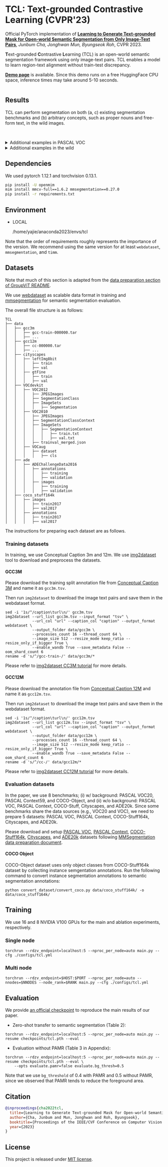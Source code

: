 # TCL: Text-grounded Contrastive Learning (CVPR'23)

Official PyTorch implementation of [**Learning to Generate Text-grounded Mask for Open-world Semantic Segmentation from Only Image-Text Pairs**](https://arxiv.org/abs/2212.00785), *Junbum Cha, Jonghwan Mun, Byungseok Roh*, CVPR 2023.

**T**ext-grounded **C**ontrastive **L**earning (TCL) is an open-world semantic segmentation framework using only image-text pairs. TCL enables a model to learn region-text alignment without train-test discrepancy.

[**Demo page**](https://huggingface.co/spaces/khanrc/tcl) is available. Since this demo runs on a free HuggingFace CPU space, inference times may take around 5-10 seconds.

<div align="center">
<figure>
  <img alt="" src="./assets/method.jpg">
</figure>
</div>


## Results

TCL can perform segmentation on both (a, c) existing segmentation benchmarks and (b) arbitrary concepts, such as proper nouns and free-form text, in the wild images.

<div align="center">
<figure>
  <img alt="" src="./assets/main.jpg">
</figure>
</div>

<br/>

<details>
<summary> Additional examples in PASCAL VOC </summary>
<p align="center">
  <img src="./assets/examples-voc.jpg" width="800" />
</p>
</details>

<details>
<summary> Additional examples in the wild </summary>
<p align="center">
  <img src="./assets/examples-in-the-wild.jpg" width="800" />
</p>
</details>


## Dependencies

We used pytorch 1.12.1 and torchvision 0.13.1.

```bash
pip install -U openmim
mim install mmcv-full==1.6.2 mmsegmentation==0.27.0
pip install -r requirements.txt
```

## Environment
+ LOCAL

  /home/yajie/anaconda2023/envs/tcl
  
Note that the order of requirements roughly represents the importance of the version.
We recommend using the same version for at least `webdataset`, `mmsegmentation`, and `timm`.


## Datasets

Note that much of this section is adapted from the [data preparation section of GroupViT README](https://github.com/NVlabs/GroupViT#data-preparation).

We use [webdataset](https://webdataset.github.io/webdataset/) as scalable data format in training and [mmsegmentation](https://github.com/open-mmlab/mmsegmentation) for semantic segmentation evaluation.

The overall file structure is as follows:

```shell
TCL
├── data
│   ├── gcc3m
│   │   ├── gcc-train-000000.tar
│   │   ├── ...
│   ├── gcc12m
│   │   ├── cc-000000.tar
│   │   ├── ...
│   ├── cityscapes
│   │   ├── leftImg8bit
│   │   │   ├── train
│   │   │   ├── val
│   │   ├── gtFine
│   │   │   ├── train
│   │   │   ├── val
│   ├── VOCdevkit
│   │   ├── VOC2012
│   │   │   ├── JPEGImages
│   │   │   ├── SegmentationClass
│   │   │   ├── ImageSets
│   │   │   │   ├── Segmentation
│   │   ├── VOC2010
│   │   │   ├── JPEGImages
│   │   │   ├── SegmentationClassContext
│   │   │   ├── ImageSets
│   │   │   │   ├── SegmentationContext
│   │   │   │   │   ├── train.txt
│   │   │   │   │   ├── val.txt
│   │   │   ├── trainval_merged.json
│   │   ├── VOCaug
│   │   │   ├── dataset
│   │   │   │   ├── cls
│   ├── ade
│   │   ├── ADEChallengeData2016
│   │   │   ├── annotations
│   │   │   │   ├── training
│   │   │   │   ├── validation
│   │   │   ├── images
│   │   │   │   ├── training
│   │   │   │   ├── validation
│   ├── coco_stuff164k
│   │   ├── images
│   │   │   ├── train2017
│   │   │   ├── val2017
│   │   ├── annotations
│   │   │   ├── train2017
│   │   │   ├── val2017
```

The instructions for preparing each dataset are as follows.

### Training datasets

In training, we use Conceptual Caption 3m and 12m. We use [img2dataset](https://github.com/rom1504/img2dataset) tool to download and preprocess the datasets.

#### GCC3M

Please download the training split annotation file from [Conceptual Caption 3M](https://ai.google.com/research/ConceptualCaptions/download) and name it as `gcc3m.tsv`.

Then run `img2dataset` to download the image text pairs and save them in the webdataset format.
```
sed -i '1s/^/caption\turl\n/' gcc3m.tsv
img2dataset --url_list gcc3m.tsv --input_format "tsv" \
            --url_col "url" --caption_col "caption" --output_format webdataset \
            --output_folder data/gcc3m \
            --processes_count 16 --thread_count 64 \
            --image_size 512 --resize_mode keep_ratio --resize_only_if_bigger True \
            --enable_wandb True --save_metadata False --oom_shard_count 6
rename -d 's/^/gcc-train-/' data/gcc3m/*
```
Please refer to [img2dataset CC3M tutorial](https://github.com/rom1504/img2dataset/blob/main/dataset_examples/cc3m.md) for more details.

#### GCC12M

Please download the annotation file from [Conceptual Caption 12M](https://github.com/google-research-datasets/conceptual-12m) and name it as `gcc12m.tsv`.

Then run `img2dataset` to download the image text pairs and save them in the webdataset format.
```
sed -i '1s/^/caption\turl\n/' gcc12m.tsv
img2dataset --url_list gcc12m.tsv --input_format "tsv" \
            --url_col "url" --caption_col "caption" --output_format webdataset \
            --output_folder data/gcc12m \
            --processes_count 16 --thread_count 64 \
            --image_size 512 --resize_mode keep_ratio --resize_only_if_bigger True \
            --enable_wandb True --save_metadata False --oom_shard_count 6
rename -d 's/^/cc-/' data/gcc12m/*
```
Please refer to [img2dataset CC12M tutorial](https://github.com/rom1504/img2dataset/blob/main/dataset_examples/cc12m.md) for more details.


### Evaluation datasets

In the paper, we use 8 benchmarks; (i) w/ background: PASCAL VOC20, PASCAL Context59, and COCO-Object, and (ii) w/o background: PASCAL VOC, PASCAL Context, COCO-Stuff, Cityscapes, and ADE20k.
Since some benchmarks share the data sources (e.g., VOC20 and VOC), we need to prepare 5 datasets: PASCAL VOC, PASCAL Context, COCO-Stuff164k, Cityscapes, and ADE20k.

Please download and setup [PASCAL VOC](https://github.com/open-mmlab/mmsegmentation/blob/master/docs/en/dataset_prepare.md#pascal-voc), [PASCAL Context](https://github.com/open-mmlab/mmsegmentation/blob/master/docs/en/dataset_prepare.md#pascal-context), [COCO-Stuff164k](https://github.com/open-mmlab/mmsegmentation/blob/master/docs/en/dataset_prepare.md#coco-stuff-164k), [Cityscapes](https://github.com/open-mmlab/mmsegmentation/blob/master/docs/en/dataset_prepare.md#cityscapes), and [ADE20k](https://github.com/open-mmlab/mmsegmentation/blob/master/docs/en/dataset_prepare.md#ade20k) datasets following [MMSegmentation data preparation document](https://github.com/open-mmlab/mmsegmentation/blob/master/docs/en/dataset_prepare.md).

#### COCO Object

COCO-Object dataset uses only object classes from COCO-Stuff164k dataset by collecting instance semgentation annotations.
Run the following command to convert instance segmentation annotations to semantic segmentation annotations:

```shell
python convert_dataset/convert_coco.py data/coco_stuff164k/ -o data/coco_stuff164k/
```


## Training

We use 16 and 8 NVIDIA V100 GPUs for the main and ablation experiments, respectively.

### Single node

```
torchrun --rdzv_endpoint=localhost:5 --nproc_per_node=auto main.py --cfg ./configs/tcl.yml
```

### Multi node

```
torchrun --rdzv_endpoint=$HOST:$PORT --nproc_per_node=auto --nnodes=$NNODES --node_rank=$RANK main.py --cfg ./configs/tcl.yml
```

## Evaluation

We provide [an official checkpoint](https://github.com/kakaobrain/tcl/releases/download/v1.0.0/tcl.pth) to reproduce the main results of our paper.

- Zero-shot transfer to semantic segmentation (Table 2):

```
torchrun --rdzv_endpoint=localhost:5 --nproc_per_node=auto main.py --resume checkpoints/tcl.pth --eval
```

- Evaluation without PAMR (Table 3 in Appendix):

```
torchrun --rdzv_endpoint=localhost:5 --nproc_per_node=auto main.py --resume checkpoints/tcl.pth --eval \
    --opts evaluate.pamr=false evaluate.bg_thresh=0.5
```

Note that we use `bg_threshold` of 0.4 with PAMR and 0.5 without PAMR, since we observed that PAMR tends to reduce the foreground area.


## Citation

```bibtex
@inproceedings{cha2022tcl,
  title={Learning to Generate Text-grounded Mask for Open-world Semantic Segmentation from Only Image-Text Pairs},
  author={Cha, Junbum and Mun, Jonghwan and Roh, Byungseok},
  booktitle={Proceedings of the IEEE/CVF Conference on Computer Vision and Pattern Recognition (CVPR)},
  year={2023}
}
```


## License

This project is released under [MIT license](./LICENSE).
